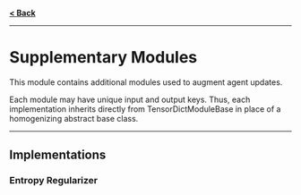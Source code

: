 [**< Back**](../README.md)

---

# Supplementary Modules

This module contains additional modules used to augment agent updates.

Each module may have unique input and output keys. Thus, each implementation inherits directly from TensorDictModuleBase in place of a homogenizing abstract base class.

---

## Implementations

### Entropy Regularizer


